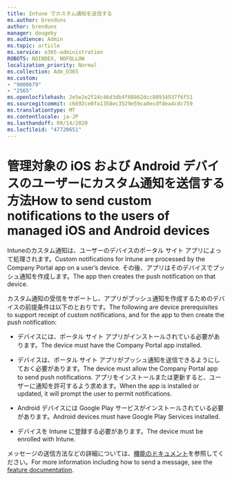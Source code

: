 ```yaml
---
title: Intune でカスタム通知を送信する
ms.author: brenduns
author: brenduns
manager: dougeby
ms.audience: Admin
ms.topic: article
ms.service: o365-administration
ROBOTS: NOINDEX, NOFOLLOW
localization_priority: Normal
ms.collection: Adm_O365
ms.custom:
- "9000679"
- "2565"
ms.openlocfilehash: 2e5e2e2f24c46d3db4f08862dcc80934937f6f51
ms.sourcegitcommit: c6692ce0fa1358ec3529e59ca0ecdfdea4cdc759
ms.translationtype: MT
ms.contentlocale: ja-JP
ms.lasthandoff: 09/14/2020
ms.locfileid: "47720651"
---
```

# <a name="how-to-send-custom-notifications-to-the-users-of-managed-ios-and-android-devices"></a><span data-ttu-id="57da1-102">管理対象の iOS および Android デバイスのユーザーにカスタム通知を送信する方法</span><span class="sxs-lookup"><span data-stu-id="57da1-102">How to send custom notifications to the users of managed iOS and Android devices</span></span>

<span data-ttu-id="57da1-103">Intuneのカスタム通知は、ユーザーのデバイスのポータル サイト アプリによって処理されます。</span><span class="sxs-lookup"><span data-stu-id="57da1-103">Custom notifications for Intune are processed by the Company Portal app on a user’s device.</span></span> <span data-ttu-id="57da1-104">その後、アプリはそのデバイスでプッシュ通知を作成します。</span><span class="sxs-lookup"><span data-stu-id="57da1-104">The app then creates the push notification on that device.</span></span>

<span data-ttu-id="57da1-105">カスタム通知の受信をサポートし、アプリがプッシュ通知を作成するためのデバイスの前提条件は以下のとおりです。</span><span class="sxs-lookup"><span data-stu-id="57da1-105">The following are device prerequisites to support receipt of custom notifications, and for the app to then create the push notification:</span></span>

- <span data-ttu-id="57da1-106">デバイスには、ポータル サイト アプリがインストールされている必要があります。</span><span class="sxs-lookup"><span data-stu-id="57da1-106">The device must have the Company Portal app installed.</span></span>  

- <span data-ttu-id="57da1-107">デバイスは、ポータル サイト アプリがプッシュ通知を送信できるようにしておく必要があります。</span><span class="sxs-lookup"><span data-stu-id="57da1-107">The device must allow the Company Portal app to send push notifications.</span></span> <span data-ttu-id="57da1-108">アプリをインストールまたは更新すると、ユーザーに通知を許可するよう求めます。</span><span class="sxs-lookup"><span data-stu-id="57da1-108">When the app is installed or updated, it will prompt the user to permit notifications.</span></span>

- <span data-ttu-id="57da1-109">Android デバイスには Google Play サービスがインストールされている必要があります。</span><span class="sxs-lookup"><span data-stu-id="57da1-109">Android devices must have Google Play Services installed.</span></span>

- <span data-ttu-id="57da1-110">デバイスを Intune に登録する必要があります。</span><span class="sxs-lookup"><span data-stu-id="57da1-110">The device must be enrolled with Intune.</span></span>

<span data-ttu-id="57da1-111">メッセージの送信方法などの詳細については、[機能のドキュメント](https://docs.microsoft.com/intune/custom-notifications)を参照してください。</span><span class="sxs-lookup"><span data-stu-id="57da1-111">For more information including how to send a message, see the [feature documentation](https://docs.microsoft.com/intune/custom-notifications).</span></span>

